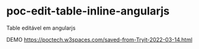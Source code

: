 # poc-edit-table-inline-angularjs
Table editável em angularjs

DEMO https://poctech.w3spaces.com/saved-from-Tryit-2022-03-14.html
